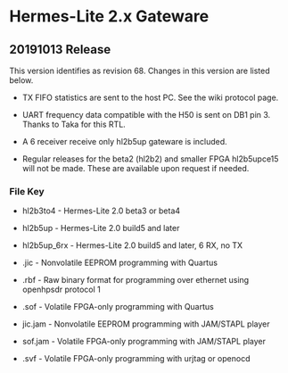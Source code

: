 Hermes-Lite 2.x Gateware
========================

## 20191013 Release

 This version identifies as revision 68. Changes in this version are listed below.

 * TX FIFO statistics are sent to the host PC. See the wiki protocol page.

 * UART frequency data compatible with the H50 is sent on DB1 pin 3. Thanks to Taka for this RTL.

 * A 6 receiver receive only hl2b5up gateware is included.

 * Regular releases for the beta2 (hl2b2) and smaller FPGA hl2b5upce15 will not be made. These are available upon request if needed.


### File Key

* hl2b3to4 - Hermes-Lite 2.0 beta3 or beta4
* hl2b5up - Hermes-Lite 2.0 build5 and later
* hl2b5up_6rx - Hermes-Lite 2.0 build5 and later, 6 RX, no TX

* .jic - Nonvolatile EEPROM programming with Quartus
* .rbf - Raw binary format for programming over ethernet using openhpsdr protocol 1
* .sof - Volatile FPGA-only programming with Quartus
* jic.jam - Nonvolatile EEPROM programming with JAM/STAPL player
* sof.jam - Volatile FPGA-only programming with JAM/STAPL player
* .svf - Volatile FPGA-only programming with urjtag or openocd 





